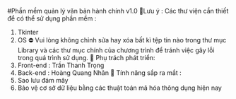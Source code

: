 #Phần mềm quản lý văn bản hành chính v1.0 
📌Lưu ý : 
Các thư viện cần thiết để có thể sử dụng phần mềm : 
1. Tkinter
2. OS
⛔ Vui lòng không chỉnh sửa hay xóa bất kì tệp tin nào trong thư mục Library và các thư mục chính của chương trình để tránh việc gây lỗi trong quá trình sử dụng.
📌 Phụ trách phát triển: 
1. Front-end : Trần Thanh Trọng 
2. Back-end : Hoàng Quang Nhân
📌 Tính năng sắp ra mắt : 
1. Sao lưu đám mây
2. Bảo vệ cơ sở dữ liệu bằng các thuật toán mã hóa thông dụng hiện nay
